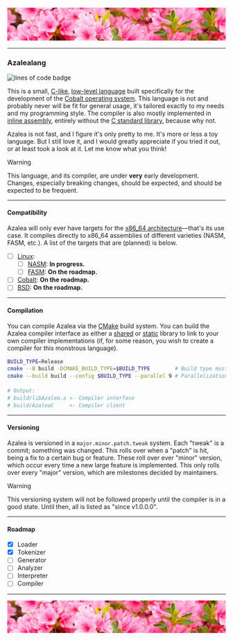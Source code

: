 ![top_banner](https://raw.githubusercontent.com/israfiel-a/israfiel-a/main/azalea-banner.jpg)

----------

### Azalealang
![lines of code badge](https://img.shields.io/endpoint?url=https://ghloc.vercel.app/api/israfiel-a/azalea/badge?filter=.az$,.c$,.h$,.txt$&style=flat&color=blue&label=Lines%20of%20Code)

This is a small, [C-like](https://en.wikipedia.org/wiki/List_of_C-family_programming_languages), [low-level language](https://en.wikipedia.org/wiki/Low-level_programming_language) built specifically for the development of the [Cobalt operating system](https://github.com/israfiel-a/cobalt). This language is not and probably never will be fit for general usage, it's tailored exactly to my needs and my programming style. The compiler is also mostly implemented in [inline assembly](https://en.wikipedia.org/wiki/Inline_assembler), entirely without the [C standard library](https://en.wikipedia.org/wiki/C_standard_library), because why not.

Azalea is not fast, and I figure it's only pretty to me. It's more or less a toy language. But I still love it, and I would greatly appreciate if you tried it out, or at least took a look at it. Let me know what you think!

> [!WARNING]
> This language, and its compiler, are under **very** early development. Changes, especially breaking changes, should be expected, and should be expected to be frequent.

----------

#### Compatibility
Azalea will only ever have targets for the [x86_64 architecture](https://en.wikipedia.org/wiki/X86-64)&mdash;that's its use case. It compiles directly to x86_64 assemblies of different varieties (NASM, FASM, etc.). A list of the targets that are (planned) is below.

- [ ] [Linux](https://en.wikipedia.org/wiki/Linux):
  - [ ] [NASM](https://en.wikipedia.org/wiki/Netwide_Assembler): **In progress.**
  - [ ] [FASM](https://en.wikipedia.org/wiki/FASM): **On the roadmap.**
- [ ] [Cobalt](https://github.com/israfiel-a/cobalt): **On the roadmap.**
- [ ] [BSD](https://en.wikipedia.org/wiki/Berkeley_Software_Distribution): **On the roadmap.**

----------

#### Compilation
You can compile Azalea via the [CMake](https://en.wikipedia.org/wiki/CMake) build system. You can build the Azalea compiler interface as either a [shared](https://en.wikipedia.org/wiki/Shared_library) or [static](https://en.wikipedia.org/wiki/Static_library) library to link to your own compiler implementations (if, for some reason, you wish to create a compiler for this monstrous language).

```bash
BUILD_TYPE=Release
cmake --B build -DCMAKE_BUILD_TYPE=$BUILD_TYPE        # Build type must be set, or assumed debug.
cmake --build build --config $BUILD_TYPE --parallel 9 # Parallelization is not required, but faster.

# Output:
# build/libAzalea.a <- Compiler interface
# build/AzaleaC     <- Compiler client
```

----------

#### Versioning
Azalea is versioned in a `major.minor.patch.tweak` system. Each "tweak" is a commit; something was changed. This rolls over when a "patch" is hit, being a fix to a certain bug or feature. These roll over ever "minor" version, which occur every time a new large feature is implemented. This only rolls over every "major" version, which are milestones decided by maintainers.

> [!WARNING]
> This versioning system will not be followed properly until the compiler is in a good state. Until then, all is listed as "since v1.0.0.0".

----------

#### Roadmap
- [x] Loader
- [x] Tokenizer
- [ ] Generator
- [ ] Analyzer
- [ ] Interpreter
- [ ] Compiler

----------

![top_banner](https://raw.githubusercontent.com/israfiel-a/israfiel-a/main/azalea-banner.jpg)
